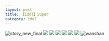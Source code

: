 ```yaml
---
layout: post
title: 【idol】Super
category: idol
---
```

![story_new_final](http://rdr022gcy.hd-bkt.clouddn.com/img/story_new_final_0322.png)
![](http://rdr13xtfo.hd-bkt.clouddn.com/img/gan-220623-2.jpg)
![](http://rdr13xtfo.hd-bkt.clouddn.com/img/gan-220623-1.jpg)
![](http://rdr13xtfo.hd-bkt.clouddn.com/img/super-idol-220603-1.jpg)
![](http://rdr13xtfo.hd-bkt.clouddn.com/img/super-idol-220603-3.PNG)
![](http://rdr13xtfo.hd-bkt.clouddn.com/img/super-idol-220603-2.PNG)
![](http://rdr13xtfo.hd-bkt.clouddn.com/img/jin-220611-1.jpg)
![wanshan](http://rdr022gcy.hd-bkt.clouddn.com/img/wanshan.png)





  




